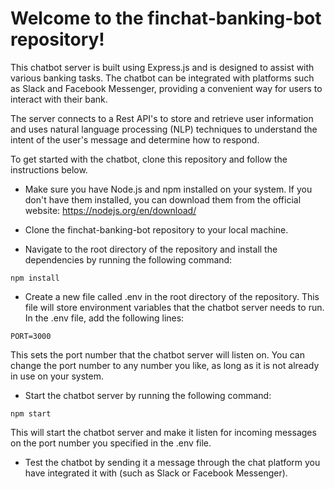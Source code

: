 # Welcome to the finchat-banking-bot repository!

This chatbot server is built using Express.js and is designed to assist with various banking tasks. The chatbot can be integrated with platforms such as Slack and Facebook Messenger, providing a convenient way for users to interact with their bank.

The server connects to a Rest API's to store and retrieve user information and uses natural language processing (NLP) techniques to understand the intent of the user's message and determine how to respond.

To get started with the chatbot, clone this repository and follow the instructions below.

+ Make sure you have Node.js and npm installed on your system. If you don't have them installed, you can download them from the official website: https://nodejs.org/en/download/

+ Clone the finchat-banking-bot repository to your local machine.

+ Navigate to the root directory of the repository and install the dependencies by running the following command:

```
npm install
```

+ Create a new file called .env in the root directory of the repository. This file will store environment variables that the chatbot server needs to run.
In the .env file, add the following lines:

```
PORT=3000
```
This sets the port number that the chatbot server will listen on. You can change the port number to any number you like, as long as it is not already in use on your system.

+ Start the chatbot server by running the following command:

```
npm start
```
This will start the chatbot server and make it listen for incoming messages on the port number you specified in the .env file.

+ Test the chatbot by sending it a message through the chat platform you have integrated it with (such as Slack or Facebook Messenger).

